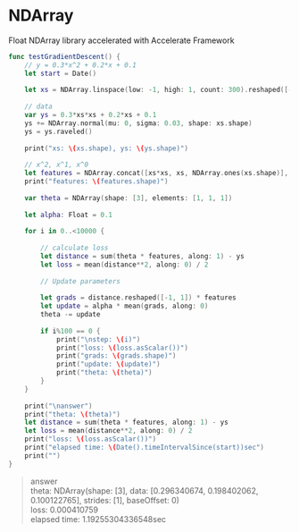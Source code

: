 # NDArray
Float NDArray library accelerated with Accelerate Framework

```swift
func testGradientDescent() {
    // y = 0.3*x^2 + 0.2*x + 0.1
    let start = Date()
    
    let xs = NDArray.linspace(low: -1, high: 1, count: 300).reshaped([-1, 1])
    
    // data
    var ys = 0.3*xs*xs + 0.2*xs + 0.1
    ys += NDArray.normal(mu: 0, sigma: 0.03, shape: xs.shape)
    ys = ys.raveled()
    
    print("xs: \(xs.shape), ys: \(ys.shape)")
    
    // x^2, x^1, x^0
    let features = NDArray.concat([xs*xs, xs, NDArray.ones(xs.shape)], along: 1)
    print("features: \(features.shape)")
    
    var theta = NDArray(shape: [3], elements: [1, 1, 1])
    
    let alpha: Float = 0.1
    
    for i in 0..<10000 {
        
        // calculate loss
        let distance = sum(theta * features, along: 1) - ys
        let loss = mean(distance**2, along: 0) / 2
        
        // Update parameters
        
        let grads = distance.reshaped([-1, 1]) * features
        let update = alpha * mean(grads, along: 0)
        theta -= update
        
        if i%100 == 0 {
            print("\nstep: \(i)")
            print("loss: \(loss.asScalar())")
            print("grads: \(grads.shape)")
            print("update: \(update)")
            print("theta: \(theta)")
        }
    }
    
    print("\nanswer")
    print("theta: \(theta)")
    let distance = sum(theta * features, along: 1) - ys
    let loss = mean(distance**2, along: 0) / 2
    print("loss: \(loss.asScalar())")
    print("elapsed time: \(Date().timeIntervalSince(start))sec")
    print("")
}
```
> answer  
> theta: NDArray(shape: [3], data: [0.296340674, 0.198402062, 0.100122765], strides: [1], baseOffset: 0)  
> loss: 0.000410759  
> elapsed time: 1.19255304336548sec  

